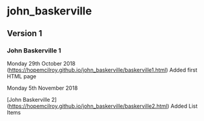 # john_baskerville


## Version 1
### John Baskerville 1
Monday 29th October 2018
(https://hopemcilroy.github.io/john_baskerville/baskerville1.html) 
Added first HTML page
 
Monday 5th November 2018

[John Baskerville 2]
(https://hopemcilroy.github.io/john_baskerville/baskerville2.html) 
Added List Items 